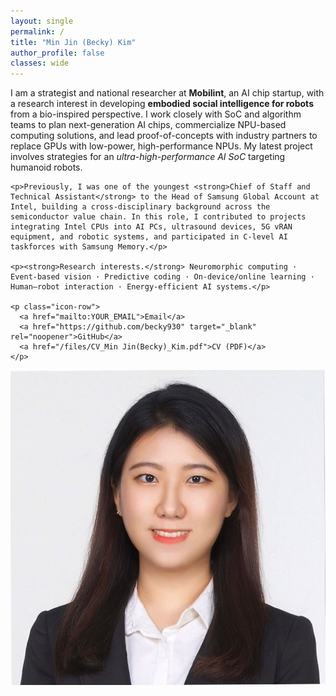 ```yaml
---
layout: single
permalink: /
title: "Min Jin (Becky) Kim"
author_profile: false
classes: wide
---
```


<div class="hero">
  <div class="text">
    <p>I am a strategist and national researcher at <strong>Mobilint</strong>, an AI chip startup, with a research interest in developing <strong>embodied social intelligence for robots</strong> from a bio-inspired perspective. I work closely with SoC and algorithm teams to plan next-generation AI chips, commercialize NPU-based computing solutions, and lead proof-of-concepts with industry partners to replace GPUs with low-power, high-performance NPUs. My latest project involves strategies for an <em>ultra-high-performance AI SoC</em> targeting humanoid robots.</p>

    <p>Previously, I was one of the youngest <strong>Chief of Staff and Technical Assistant</strong> to the Head of Samsung Global Account at Intel, building a cross-disciplinary background across the semiconductor value chain. In this role, I contributed to projects integrating Intel CPUs into AI PCs, ultrasound devices, 5G vRAN equipment, and robotic systems, and participated in C-level AI taskforces with Samsung Memory.</p>

    <p><strong>Research interests.</strong> Neuromorphic computing · Event-based vision · Predictive coding · On-device/online learning · Human–robot interaction · Energy-efficient AI systems.</p>

    <p class="icon-row">
      <a href="mailto:YOUR_EMAIL">Email</a>
      <a href="https://github.com/becky930" target="_blank" rel="noopener">GitHub</a>
      <a href="/files/CV_Min Jin(Becky)_Kim.pdf">CV (PDF)</a>
    </p>
  </div>

  <div class="photo">
    <img src="/images/becky_profile.jpg" alt="Becky Kim">
  </div>
</div>
